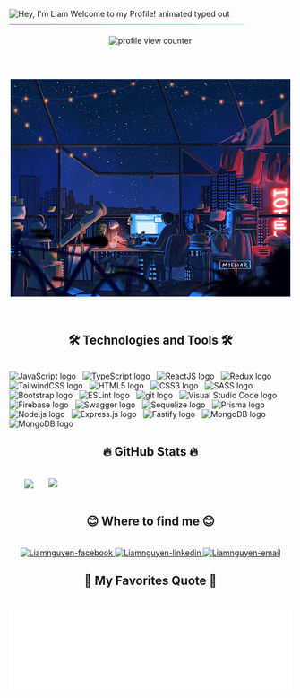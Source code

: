 <!-- Trungquandev -->
<!-- <a href="#" target="_blank">
  <img src="svg/trungquandev.svg" width="1200" alt="liam" />
</a> -->
<img src="https://readme-typing-svg.demolab.com?font=Operator+Mono&size=37&duration=2800&pause=2000&color=FAFAFA&center=true&vCenter=true&width=940&height=50&lines=Hey%2C+I'm+Liam+Welcome+to+my+Profile!" align="middle" alt="Hey, I'm Liam Welcome to my Profile! animated typed out">
<img  src="./images/borderseperator.gif">
<p align="center">
    <img src="https://komarev.com/ghpvc/?username=01Justinnguyen&color=0079fa&style=flat-square&label=PROFILE+VIEWS" alt="profile view counter">
</p>

<h2></h2><br>

<p align="center"> 
  <img src="./images/nightlife.gif" alt="Lofi Nightlight scene" /> 
</p>

<br>

<h2 align="center">🛠 Technologies and Tools 🛠</h2>
<br>
<!-- https://simpleicons.org/ -->
<span><img src="https://img.shields.io/badge/JavaScript-282C34?logo=javascript&logoColor=F7DF1E" alt="JavaScript logo" title="JavaScript" height="25" /></span>
&nbsp;
<span><img src="https://img.shields.io/badge/TypeScript-282C34?logo=typescript&logoColor=3178C6" alt="TypeScript logo" title="TypeScript" height="25" /></span>
&nbsp;
<span><img src="https://img.shields.io/badge/ReactJS-282C34?logo=react&logoColor=61DAFB" alt="ReactJS logo" title="ReactJS" height="25" /></span>
&nbsp;
<span><img src="https://img.shields.io/badge/Redux-282C34?logo=redux&logoColor=764ABC" alt="Redux logo" title="Redux" height="25" /></span>
&nbsp;
<span><img src="https://img.shields.io/badge/Tailwind%20CSS-282C34?logo=tailwind-css&logoColor=38B2AC" alt="TailwindCSS logo" title="TailwindCSS" height="25" /></span>
&nbsp;
<span><img src="https://img.shields.io/badge/HTML5-282C34?logo=html5&logoColor=E34F26" alt="HTML5 logo" title="HTML5" height="25" /></span>
&nbsp;
<span><img src="https://img.shields.io/badge/CSS3-282C34?logo=css3&logoColor=1572B6" alt="CSS3 logo" title="CSS3" height="25" /></span>
&nbsp;
<span><img src="https://img.shields.io/badge/Sass-282C34?logo=sass&logoColor=CC6699" alt="SASS logo" title="SASS" height="25" /></span>
&nbsp;
<span><img src="https://img.shields.io/badge/Bootstrap-282C34?logo=bootstrap&logoColor=7952B3" alt="Bootstrap logo" title="Bootstrap" height="25" /></span>
&nbsp;
<span><img src="https://img.shields.io/badge/ESLint-282C34?logo=eslint&logoColor=4B32C3" alt="ESLint logo" title="ESLint" height="25" /></span>
&nbsp;
<span><img src="https://img.shields.io/badge/Git-282C34?logo=git&logoColor=F05032" alt="git logo" title="git" height="25" /></span>
&nbsp;
<span><img src="https://img.shields.io/badge/VS%20Code-282C34?logo=visual-studio-code&logoColor=007ACC" alt="Visual Studio Code logo" title="Visual Studio Code" height="25" /></span>
&nbsp;
<span><img src="https://img.shields.io/badge/Firebase-282C34?logo=firebase&logoColor=FFCA28" alt="Firebase logo" title="Firebase" height="25" /></span>
&nbsp;
<span><img src="https://img.shields.io/badge/Swagger-282C34?logo=swagger&logoColor=#85ea2d" alt="Swagger logo" title="Swagger" height="25" /></span>
&nbsp;
<span><img src="https://img.shields.io/badge/Sequelize-282C34?logo=sequelize&logoColor=#02afef" alt="Sequelize logo" title="Sequelize" height="25" /></span>
&nbsp;
<span><img src="https://img.shields.io/badge/Prisma-282C34?logo=prisma&logoColor=#000" alt="Prisma logo" title="Prisma" height="25" /></span>
&nbsp;
<span><img src="https://img.shields.io/badge/Node.js-282C34?logo=node.js&logoColor=00F200" alt="Node.js logo" title="Node.js" height="25" /></span>
&nbsp;
<span><img src="https://img.shields.io/badge/Express-282C34?logo=express&logoColor=FFFFFF" alt="Express.js logo" title="Express.js" height="25" /></span>
&nbsp;
<span><img src="https://img.shields.io/badge/Fastify-282C34?logo=fastify&logoColor=#fff" alt="Fastify logo" title="Fastify" height="25" /></span>
&nbsp;
<span><img src="https://img.shields.io/badge/MongoDB-282C34?logo=mongodb&logoColor=47A248" alt="MongoDB logo" title="MongoDB" height="25" /></span>
&nbsp;
<span><img src="https://img.shields.io/badge/Prettier-282C34?logo=prettier&logoColor=#52b0e7" alt="MongoDB logo" title="MongoDB" height="25" /></span>
&nbsp;

<br>
<h2 align="center">🔥 GitHub Stats 🔥</h2>
<!-- https://github.com/anuraghazra/github-readme-stats -->
<br>
<div align=center>
  <a href="#" title="Liam">
    <img width="315" align="center" src="https://github-readme-stats.vercel.app/api/top-langs/?username=01Justinnguyen&hide=c%23,powershell,Mathematica,Ruby,Objective-C,Objective-C%2b%2b,Cuda&title_color=61dafb&text_color=ffffff&icon_color=61dafb&bg_color=20232a&langs_count=8&layout=compact&border_color=61dafb&hide_border=true" />
  </a>
  <a href="#" title="Liam">
    <img align="right" width="434" src="https://github-readme-stats.vercel.app/api?username=01Justinnguyen&show_icons=true&theme=react&border_color=61dafb&hide_border=true" />
  </a>
</div>

<br>
<h2 align="center">😊 Where to find me 😊</h2>
<br>
<!-- https://icons8.com -->
<div align="center">
  <!-- <a href="https://trungquandev.com" target="blank">
    <img width="90" height="90" src="images/logo-trungquandev-transparent-bg-192x192.png" alt="trungquandev-blog" />
  </a> -->
  <a href="https://www.facebook.com/phuc.nguyenthanh.37669" target="blank">
    <img src="https://img.icons8.com/bubbles/100/000000/facebook-new.png" alt="Liamnguyen-facebook" />
  </a>
  <!-- <a href="https://www.youtube.com/c/TrungquandevOfficial" target="blank">
    <img src="https://img.icons8.com/bubbles/100/000000/youtube-squared.png" alt="trungquandev-youtube" />
  </a> -->
  <a href="https://www.linkedin.com/in/liam-nguyen-413088223/" target="blank">
    <img src="https://img.icons8.com/bubbles/100/000000/linkedin.png" alt="Liamnguyen-linkedin" />
  </a>
  <!-- <a href="https://instagram.com/trungquandev" target="blank">
    <img src="https://img.icons8.com/bubbles/100/000000/instagram.png" alt="trungquandev-instagram" />
  </a> -->
  <a href="mailto:phuc01112002@gmail.com" target="top">
    <img src="https://img.icons8.com/bubbles/100/000000/apple-mail.png" alt="Liamnguyen-email" />
  </a>


  <h2 align="center">📑 My Favorites Quote 📑</h2>
<br>
<a href="#" target="_blank">
  <img src="svg/liam.svg" width="846" height="150" alt="trungquandev-official" />
</a>
  
</div>

<br>



